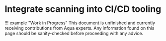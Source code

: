 # Integrate scanning into CI/CD tooling

!!! example "Work in Progress"
    This document is unfinished and currently receiving contributions from Aqua experts. Any information found on this page should be sanity-checked before proceeding with any advice.
